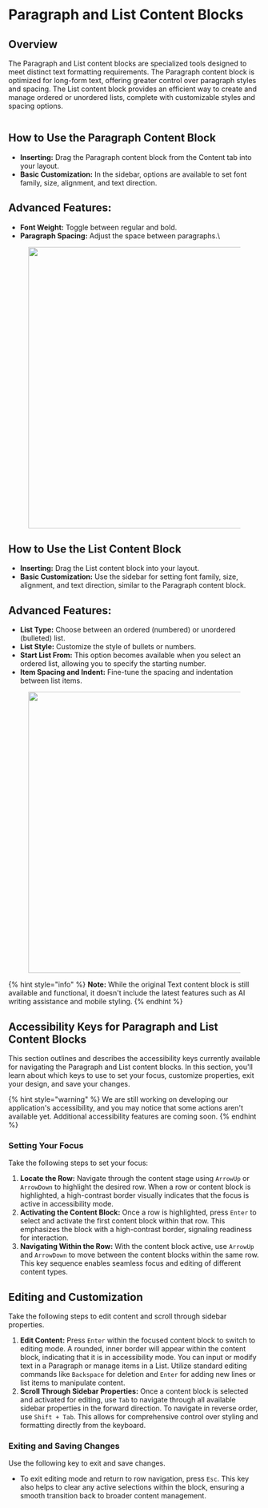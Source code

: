 # Paragraph and List Content Blocks

## Overview

The Paragraph and List content blocks are specialized tools designed to meet distinct text formatting requirements. The Paragraph content block is optimized for long-form text, offering greater control over paragraph styles and spacing. The List content block provides an efficient way to create and manage ordered or unordered lists, complete with customizable styles and spacing options.

<figure><img src="https://lh7-eu.googleusercontent.com/_BENmibXqUmwyYSA5URBe8bKFKmqhXvwBD1DmwRhuBchhTqkDg7rmI8vm7WA8ksNwiosdugNFBs3fJNeTV8ihYPgyQym-AVMeLUvGM2CRzyNfWc_uKt5o7Yh7Sn5kla_gdIIKelQm_csErBGGWh4Ri8" alt=""><figcaption></figcaption></figure>

## How to Use the Paragraph Content Block

* **Inserting:** Drag the Paragraph content block from the Content tab into your layout.
* **Basic Customization:** In the sidebar, options are available to set font family, size, alignment, and text direction.

## Advanced Features:

* **Font Weight:** Toggle between regular and bold.
* **Paragraph Spacing:** Adjust the space between paragraphs.\


<figure><img src="https://lh7-eu.googleusercontent.com/gJNStfLxJ9LWbu0NiqLmEn1ZxKb8DNQhHvTpR--etu7xAI2Llu2CrVSsvLOnFGi6qGHNH0aW7UcL0YxdPwIUBiDnCpCfCVtPLNM4tKZCrK1tDK9EhEwAGHHszmWw1VYa7RoQFBpNJi2DGsDVQlBNp7I" alt="" width="563"><figcaption></figcaption></figure>

## How to Use the List Content Block

* **Inserting:** Drag the List content block into your layout.
* **Basic Customization:** Use the sidebar for setting font family, size, alignment, and text direction, similar to the Paragraph content block.

## **Advanced Features:**

* **List Type:** Choose between an ordered (numbered) or unordered (bulleted) list.
* **List Style:** Customize the style of bullets or numbers.
* **Start List From:** This option becomes available when you select an ordered list, allowing you to specify the starting number.
* **Item Spacing and Indent:** Fine-tune the spacing and indentation between list items.

<figure><img src="https://lh7-eu.googleusercontent.com/I_NwEeDaeDeb6Gub5h8mIXtfVKpoI8RRu-0a-Y5_eT58fXSXsLZFB6h6cTyTuS7RCWZg-sMyDdOjkWu-mkIs7SDUwN6NBCuwdJS9g2hIoYD292BOIpsTzqWlc53ZQL-KXVGfCsnmY0kBaVPjJHp2zKc" alt="" width="563"><figcaption></figcaption></figure>

{% hint style="info" %}
**Note:** While the original Text content block is still available and functional, it doesn't include the latest features such as AI writing assistance and mobile styling.
{% endhint %}

## Accessibility Keys for Paragraph and List Content Blocks

This section outlines and describes the accessibility keys currently available for navigating the Paragraph and List content blocks. In this section, you'll learn about which keys to use to set your focus, customize properties, exit your design, and save your changes.

{% hint style="warning" %}
We are still working on developing our application's accessibility, and you may notice that some actions aren't available yet. Additional accessibility features are coming soon.&#x20;
{% endhint %}

### **Setting Your Focus**

Take the following steps to set your focus:

1. **Locate the Row:** Navigate through the content stage using `ArrowUp` or `ArrowDown` to highlight the desired row. When a row or content block is highlighted, a high-contrast border visually indicates that the focus is active in accessibility mode.
2. **Activating the Content Block:** Once a row is highlighted, press `Enter` to select and activate the first content block within that row. This emphasizes the block with a high-contrast border, signaling readiness for interaction.
3. **Navigating Within the Row:** With the content block active, use `ArrowUp` and `ArrowDown` to move between the content blocks within the same row. This key sequence enables seamless focus and editing of different content types.

## **Editing and Customization**

Take the following steps to edit content and scroll through sidebar properties.

1. **Edit Content:** Press `Enter` within the focused content block to switch to editing mode. A rounded, inner border will appear within the content block, indicating that it is in accessibility mode. You can input or modify text in a Paragraph or manage items in a List. Utilize standard editing commands like `Backspace` for deletion and `Enter` for adding new lines or list items to manipulate content.
2. **Scroll Through Sidebar Properties:** Once a content block is selected and activated for editing, use `Tab` to navigate through all available sidebar properties in the forward direction. To navigate in reverse order, use `Shift + Tab`. This allows for comprehensive control over styling and formatting directly from the keyboard.

### **Exiting and Saving Changes**

Use the following key to exit and save changes.

* To exit editing mode and return to row navigation, press `Esc`. This key also helps to clear any active selections within the block, ensuring a smooth transition back to broader content management.
